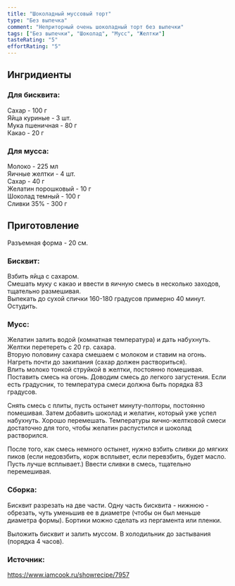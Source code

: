 ```yaml
---
title: "Шоколадный муссовый торт"
type: "Без выпечка"
comment: "Неприторный очень шоколадный торт без выпечки"
tags: ["Без выпечки", "Шоколад", "Мусс", "Желтки"]
tasteRating: "5"
effortRating: "5"
---
```


## Ингридиенты

### Для бисквита:

Сахар - 100 г  
Яйца куриные - 3 шт.  
Мука пшеничная - 80 г  
Какао - 20 г

### Для мусса:

Молоко - 225 мл  
Яичные желтки - 4 шт.  
Сахар - 40 г  
Желатин порошковый - 10 г  
Шоколад темный - 100 г  
Сливки 35% - 300 г

## Приготовление
Разъемная форма - 20 см.

### Бисквит:

Взбить яйца с сахаром.  
Смешать муку с какао и ввести в яичную смесь в несколько заходов, тщательно размешивая.  
Выпекать до сухой спички 160-180 градусов примерно 40 минут.
Остудить.

### Мусс:

Желатин залить водой (комнатная температура) и дать набухнуть.  
Желтки перетереть с 20 гр. сахара.  
Вторую половину сахара смешаем с молоком и ставим на огонь. Нагреть почти до закипания (сахар должен раствориться).  
Влить молоко тонкой струйкой в желтки, постоянно помешивая. Поставить смесь на огонь. Доводим смесь до легкого загустения.
Если есть градусник, то температура смеси должна быть порядка 83 градусов.

Снять смесь с плиты, пусть остынет минуту-полторы, постоянно помешивая. Затем добавить шоколад и желатин, который уже успел набухнуть. Хорошо перемешать.
Температуры яично-желтковой смеси достаточно для того, чтобы желатин распустился и шоколад растворился.

После того, как смесь немного остынет, нужно взбить сливки до мягких пиков (если недовзбить, корж всплывет, если перевзбить, будет масло. Пусть лучше всплывает.)
Ввести сливки в смесь, тщательно перемешивая.

### Сборка:

Бисквит разрезать на две части. Одну часть бисквита - нижнюю - обрезать, чуть уменьшив ее в диаметре (чтобы он был меньше диаметра формы).
Бортики можно сделать из пергамента или пленки.

Выложить бисквит и залить муссом. В холодильник до застывания (порядка 4 часов).

### Источник: 
https://www.iamcook.ru/showrecipe/7957
